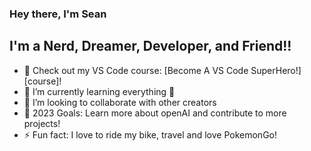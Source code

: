 ### Hey there, I'm Sean

## I'm a Nerd, Dreamer, Developer, and Friend!!

- 🔭 Check out my VS Code course: [Become A VS Code SuperHero!][course]!
- 🌱 I’m currently learning everything 🤣
- 👯 I’m looking to collaborate with other creators
- 🥅 2023 Goals: Learn more about openAI and contribute to more projects!
- ⚡ Fun fact: I love to ride my bike, travel and love PokemonGo!


[porfolio]: https://seanallen19.github.io/React-Portfolio/
[linkedin]: https://www.linkedin.com/in/seanallen19/
